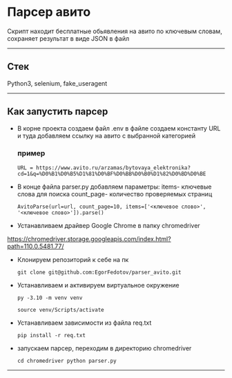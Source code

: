 
# Парсер авито
Скрипт находит бесплатные обьявления на авито  по ключевым словам, сохраняет результат в виде JSON в файл
***

## Стек
Python3, selenium, fake_useragent
***

## Как запустить парсер
* В корне проекта создаем файл .env в файле создаем константу URL и туда добавляем ссылку на авито с выбранной категорией
    
    ### пример
	`
	URL = https://www.avito.ru/arzamas/bytovaya_elektronika?cd=1&q=%D0%B1%D0%B5%D1%81%D0%BF%D0%BB%D0%B0%D1%82%D0%BD%D0%BE
	`

* В  конце файла parser.py добавляем параметры: items- ключевые слова для поиска count_page- количество проверяемых страниц

    `
    AvitoParse(url=url, count_page=10, items=['<ключевое слово>', '<ключевое слово>']).parse()
    `

* Устанавливаем драйвер Google Chrome в папку chromedriver

https://chromedriver.storage.googleapis.com/index.html?path=110.0.5481.77/


* Клонируем репозиторий к себе на пк

    `
    git clone git@github.com:EgorFedotov/parser_avito.git
    `


* Устанавливаем и активируем виртуальное окружение  

	`
    py -3.10 -m venv venv
    `

    `
    source venv/Scripts/activate
    `
   
   
* Устанавливаем зависимости из файла req.txt
 
	`
    pip install -r req.txt
    `
 


* запускаем парсер, переходим в директорию chromedriver

    `
    cd chromedriver
	python parser.py
    `
***
